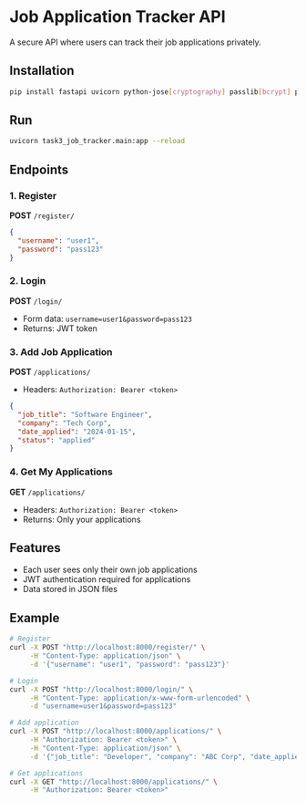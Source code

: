 # Job Application Tracker API

A secure API where users can track their job applications privately.

## Installation

```bash
pip install fastapi uvicorn python-jose[cryptography] passlib[bcrypt] python-multipart
```

## Run

```bash
uvicorn task3_job_tracker.main:app --reload
```

## Endpoints

### 1. Register
**POST** `/register/`
```json
{
  "username": "user1",
  "password": "pass123"
}
```

### 2. Login  
**POST** `/login/`
- Form data: `username=user1&password=pass123`
- Returns: JWT token

### 3. Add Job Application
**POST** `/applications/`
- Headers: `Authorization: Bearer <token>`
```json
{
  "job_title": "Software Engineer",
  "company": "Tech Corp", 
  "date_applied": "2024-01-15",
  "status": "applied"
}
```

### 4. Get My Applications
**GET** `/applications/`
- Headers: `Authorization: Bearer <token>`
- Returns: Only your applications

## Features

- Each user sees only their own job applications
- JWT authentication required for applications
- Data stored in JSON files

## Example

```bash
# Register
curl -X POST "http://localhost:8000/register/" \
     -H "Content-Type: application/json" \
     -d '{"username": "user1", "password": "pass123"}'

# Login
curl -X POST "http://localhost:8000/login/" \
     -H "Content-Type: application/x-www-form-urlencoded" \
     -d "username=user1&password=pass123"

# Add application
curl -X POST "http://localhost:8000/applications/" \
     -H "Authorization: Bearer <token>" \
     -H "Content-Type: application/json" \
     -d '{"job_title": "Developer", "company": "ABC Corp", "date_applied": "2024-01-15", "status": "applied"}'

# Get applications
curl -X GET "http://localhost:8000/applications/" \
     -H "Authorization: Bearer <token>"
```